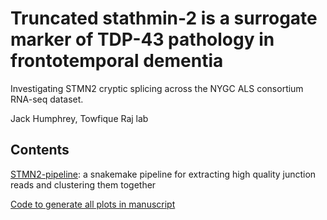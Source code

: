 # Truncated stathmin-2 is a surrogate marker of TDP-43 pathology in frontotemporal dementia

Investigating STMN2 cryptic splicing across the NYGC ALS consortium RNA-seq dataset.

Jack Humphrey, Towfique Raj lab

## Contents

[STMN2-pipeline](https://github.com/RajLabMSSM/STMN2-splicing/tree/master/STMN2-pipeline): a snakemake pipeline for extracting high quality junction reads and clustering them together

[Code to generate all plots in manuscript](https://rajlabmssm.github.io/STMN2-splicing/docs/STMN2_create_figures.html)

